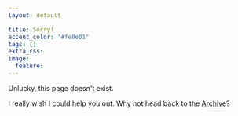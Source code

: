 ```yaml
---
layout: default

title: Sorry!
accent_color: "#fe8e01"
tags: []
extra_css:
image:
  feature: 
---
```


Unlucky, this page doesn't exist.

I really wish I could help you out. Why not head back to the <a href="{{ site.url }}/archive">Archive</a>?







<br>
<br>
<br>